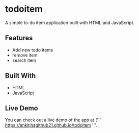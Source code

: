 # todoitem
 A simple to-do item application built with HTML and JavaScript.
 
## Features
- Add new todo items
- remove item
-  search item

## Built With
 - HTML
 - JavaScript
 
## Live Demo

You can check out a live demo of the app at (''' https://ankitjhagithub21.github.io/todoitem '''.

